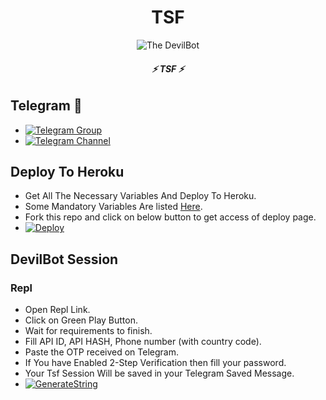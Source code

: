 <h1 align="center">
  <b>TSF</b>
</h1>

<p align="center">
  <img src="https://telegra.ph/file/f5e62f753278b9a41e382.jpg" alt="The DevilBot">
</p>

<h6 align="center">
  <b>⚡ TSF ⚡</b>
</h6>


## Telegram 🏪
- [![Telegram Group](https://img.shields.io/badge/Telegram-Group-brightgreen)](https://t.me/tsf_chat)
- [![Telegram Channel](https://img.shields.io/badge/Telegram-Channel-brightgreen)](https://t.me/tsf_userbot)

## Deploy To Heroku
- Get All The Necessary Variables And Deploy To Heroku.
- Some Mandatory Variables Are listed [Here](#Variables).
- Fork this repo and click on below button to get access of deploy page.
- [![Deploy](https://www.herokucdn.com/deploy/button.svg)](https://heroku.com/deploy)

## DevilBot Session

### Repl
- Open Repl Link.
- Click on Green Play Button.
- Wait for requirements to finish.
- Fill API ID, API HASH, Phone number (with country code).
- Paste the OTP received on Telegram.
- If You have Enabled 2-Step Verification then fill your password.
- Your Tsf Session Will be saved in your Telegram Saved Message.
- [![GenerateString](https://img.shields.io/badge/repl.it-generateString-yellowgreen)](https://replit.com/@Dark-Legend/TSF-USERBOT-1#main.py) 



